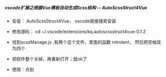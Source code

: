 ##### vscode扩展之根据Vue模板自动生成Scss结构 -- AutoScssStruct4Vue

* 安装： AutoScssStruct4Vue， vscode直接搜索安装
* 修改源码： cd ~/.vscode/extensions/kq.autoscssstruct4vue-0.1.2
* 找到scssManage.js  ,有两个这个文件，里面的函数 rnIndent， 然后把空格改为四个
* 把软件整个关掉，再重新打开；就ok了
   
* 使用：点到<template>里面，获取焦点；
* 右键autoScssStruct

#### Plugins如下

1. View In Browser # 浏览器里面打开文件
2. AutoScssStruct4Vue #根据Vue模板自动生成Scss结构
3. vue # Syntax Highlight for Vue.js


